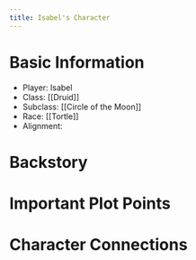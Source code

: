 ```yaml
---
title: Isabel's Character
---
```

# Basic Information
- Player: Isabel
- Class: [[Druid]]
- Subclass: [[Circle of the Moon]]
- Race: [[Tortle]]
- Alignment: 
# Backstory 


# Important Plot Points


# Character Connections 